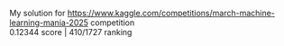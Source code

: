 My solution for https://www.kaggle.com/competitions/march-machine-learning-mania-2025 competition <br>
0.12344 score | 410/1727 ranking
